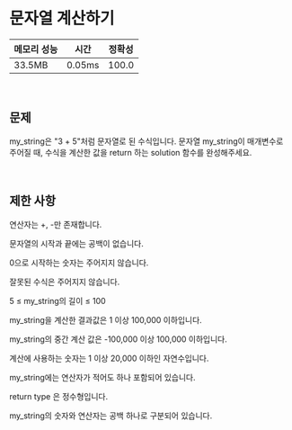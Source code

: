 # 문자열 계산하기

| 메모리 성능 | 시간 | 정확성 |
| ---- | ---- | ---- |
| 33.5MB | 0.05ms | 100.0 |

<br />

## 문제

my_string은 "3 + 5"처럼 문자열로 된 수식입니다. 문자열 my_string이 매개변수로 주어질 때, 수식을 계산한 값을 return 하는 solution 함수를 완성해주세요.


<br />

## 제한 사항
연산자는 +, -만 존재합니다.

문자열의 시작과 끝에는 공백이 없습니다.

0으로 시작하는 숫자는 주어지지 않습니다.

잘못된 수식은 주어지지 않습니다.

5 ≤ my_string의 길이 ≤ 100

my_string을 계산한 결과값은 1 이상 100,000 이하입니다.

my_string의 중간 계산 값은 -100,000 이상 100,000 이하입니다.

계산에 사용하는 숫자는 1 이상 20,000 이하인 자연수입니다.

my_string에는 연산자가 적어도 하나 포함되어 있습니다.

return type 은 정수형입니다.

my_string의 숫자와 연산자는 공백 하나로 구분되어 있습니다.